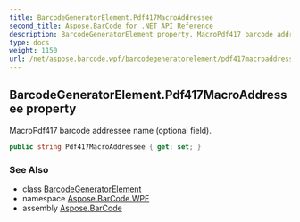 ```yaml
---
title: BarcodeGeneratorElement.Pdf417MacroAddressee
second_title: Aspose.BarCode for .NET API Reference
description: BarcodeGeneratorElement property. MacroPdf417 barcode addressee name optional field
type: docs
weight: 1150
url: /net/aspose.barcode.wpf/barcodegeneratorelement/pdf417macroaddressee/
---
```

## BarcodeGeneratorElement.Pdf417MacroAddressee property

MacroPdf417 barcode addressee name (optional field).

```csharp
public string Pdf417MacroAddressee { get; set; }
```

### See Also

* class [BarcodeGeneratorElement](../)
* namespace [Aspose.BarCode.WPF](../../../aspose.barcode.wpf/)
* assembly [Aspose.BarCode](../../../)


